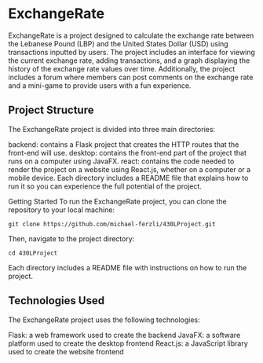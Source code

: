 # ExchangeRate
ExchangeRate is a project designed to calculate the exchange rate between the Lebanese Pound (LBP) and the United States Dollar (USD) using transactions inputted by users. The project includes an interface for viewing the current exchange rate, adding transactions, and a graph displaying the history of the exchange rate values over time. Additionally, the project includes a forum where members can post comments on the exchange rate and a mini-game to provide users with a fun experience.

## Project Structure
The ExchangeRate project is divided into three main directories:

backend: contains a Flask project that creates the HTTP routes that the front-end will use.
desktop: contains the front-end part of the project that runs on a computer using JavaFX.
react: contains the code needed to render the project on a website using React.js, whether on a computer or a mobile device.
Each directory includes a README file that explains how to run it so you can experience the full potential of the project.

Getting Started
To run the ExchangeRate project, you can clone the repository to your local machine:
 ```
git clone https://github.com/michael-ferzli/430LProject.git
```

Then, navigate to the project directory:

```
cd 430LProject
```

Each directory includes a README file with instructions on how to run the project.

## Technologies Used
The ExchangeRate project uses the following technologies:

Flask: a web framework used to create the backend
JavaFX: a software platform used to create the desktop frontend
React.js: a JavaScript library used to create the website frontend
